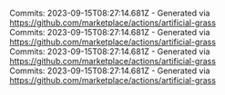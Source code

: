 Commits: 2023-09-15T08:27:14.681Z - Generated via https://github.com/marketplace/actions/artificial-grass
<br>
Commits: 2023-09-15T08:27:14.681Z - Generated via https://github.com/marketplace/actions/artificial-grass
<br>
Commits: 2023-09-15T08:27:14.681Z - Generated via https://github.com/marketplace/actions/artificial-grass
<br>
Commits: 2023-09-15T08:27:14.681Z - Generated via https://github.com/marketplace/actions/artificial-grass
<br>
